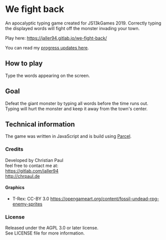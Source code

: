 # We fight back
An apocalyptic typing game created for JS13kGames 2019. Correctly typing the displayed words will fight off the monster invading your town.

Play here: https://jaller94.gitlab.io/we-fight-back/

You can read my [progress updates here](https://mastodonten.de/@jaller94/tagged/js13k).

## How to play
Type the words appearing on the screen.

## Goal
Defeat the giant monster by typing all words before the time runs out. Typing will hurt the monster and keep it away from the town's center.

## Technical information
The game was written in JavaScript and is build using [Parcel](https://parceljs.org/).

### Credits
Developed by Christian Paul  
feel free to contact me at:  
https://gitlab.com/jaller94  
http://chrpaul.de

#### Graphics
* T-Rex: CC-BY 3.0 https://opengameart.org/content/fossil-undead-rpg-enemy-sprites

### License
Released under the AGPL 3.0 or later license.  
See LICENSE file for more information.
